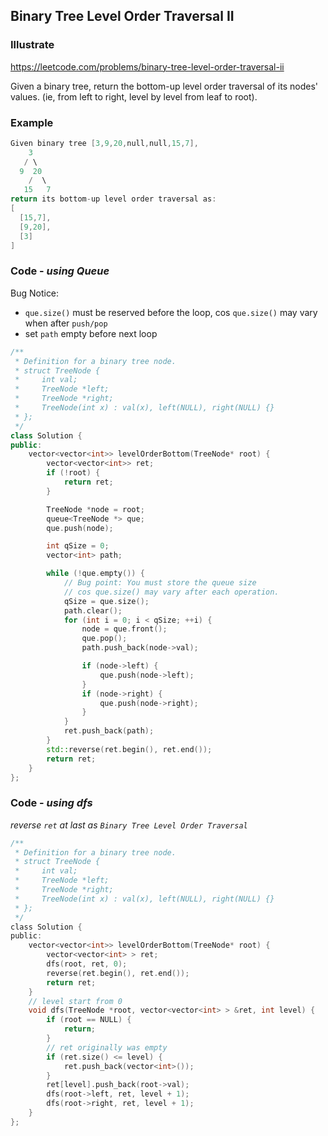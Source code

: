 ## Binary Tree Level Order Traversal II
### Illustrate
<https://leetcode.com/problems/binary-tree-level-order-traversal-ii>

Given a binary tree, return the bottom-up level order traversal of its nodes' values. (ie, from left to right, level by level from leaf to root).

### Example
```c
Given binary tree [3,9,20,null,null,15,7],
    3
   / \
  9  20
    /  \
   15   7
return its bottom-up level order traversal as:
[
  [15,7],
  [9,20],
  [3]
]
```

### Code - _using Queue_

Bug Notice:

- `que.size()` must be reserved before the loop, cos `que.size()` may vary when after `push/pop`
- set `path` empty before next loop

```c++
/**
 * Definition for a binary tree node.
 * struct TreeNode {
 *     int val;
 *     TreeNode *left;
 *     TreeNode *right;
 *     TreeNode(int x) : val(x), left(NULL), right(NULL) {}
 * };
 */
class Solution {
public:
    vector<vector<int>> levelOrderBottom(TreeNode* root) {
        vector<vector<int>> ret;
        if (!root) {
            return ret;
        }

        TreeNode *node = root;
        queue<TreeNode *> que;
        que.push(node);

        int qSize = 0;
        vector<int> path;

        while (!que.empty()) {
            // Bug point: You must store the queue size
            // cos que.size() may vary after each operation.
            qSize = que.size();
            path.clear();
            for (int i = 0; i < qSize; ++i) {
                node = que.front();
                que.pop();
                path.push_back(node->val);

                if (node->left) {
                    que.push(node->left);
                }
                if (node->right) {
                    que.push(node->right);
                }
            }
            ret.push_back(path);
        }
        std::reverse(ret.begin(), ret.end());
        return ret;
    }
};
```

### Code - _using dfs_

_reverse `ret` at last as `Binary Tree Level Order Traversal`_

```c
/**
 * Definition for a binary tree node.
 * struct TreeNode {
 *     int val;
 *     TreeNode *left;
 *     TreeNode *right;
 *     TreeNode(int x) : val(x), left(NULL), right(NULL) {}
 * };
 */
class Solution {
public:
    vector<vector<int>> levelOrderBottom(TreeNode* root) {
        vector<vector<int> > ret;
        dfs(root, ret, 0);
        reverse(ret.begin(), ret.end());
        return ret;
    }
    // level start from 0
    void dfs(TreeNode *root, vector<vector<int> > &ret, int level) {
        if (root == NULL) {
            return;
        }
        // ret originally was empty
        if (ret.size() <= level) {
            ret.push_back(vector<int>());
        }
        ret[level].push_back(root->val);
        dfs(root->left, ret, level + 1);
        dfs(root->right, ret, level + 1);
    }
};
```
